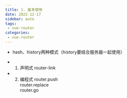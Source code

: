 ```yaml
---
title: 1. 基本使用
date: 2022-12-17
sidebar: auto
tags:
 - vue-router
categories:
 - vue-router
---
```



- hash、history两种模式（history要结合服务器一起使用）

- 1. 声明式
router-link
- 2. 编程式
router.push <br />
router.replace <br />
router.go